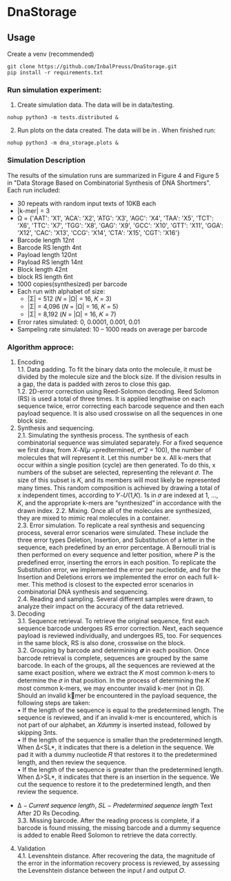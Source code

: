 # DnaStorage

## Usage

Create a venv (recommended)

```console
git clone https://github.com/InbalPreuss/DnaStorage.git
pip install -r requirements.txt
```

### Run simulation experiment:
1. Create simulation data. The data will be in data/testing.
```console
nohup python3 -m tests.distributed &
```
2. Run plots on the data created. The data will be in .
When finished run:
```console
nohup python3 -m dna_storage.plots &
```

### Simulation Description
The results of the simulation runs are summarized in Figure 4 and Figure 5 in "Data Storage Based on Combinatorial Synthesis of DNA Shortmers".
Each run included:
* 30 repeats with random input texts of 10KB each
* |k-mer| = 3
* Ω = {'AAT': 'X1',
       'ACA': 'X2',
       'ATG': 'X3',
       'AGC': 'X4',
       'TAA': 'X5',
       'TCT': 'X6',
       'TTC': 'X7',
       'TGG': 'X8',
       'GAG': 'X9',
       'GCC': 'X10',
       'GTT': 'X11',
       'GGA': 'X12',
       'CAC': 'X13',
       'CCG': 'X14',
       'CTA': 'X15',
       'CGT': 'X16'}
* Barcode length 12nt
* Barcode RS length 4nt
* Payload length 120nt
* Payload RS length 14nt
* Block length 42nt
* block RS length 6nt
* 1000 copies(synthesized) per barcode
* Each run with alphabet of size:
  * |Σ| = 512 (𝑁 = |Ω| = 16, 𝐾 = 3)
  * |Σ| = 4,096 (𝑁 = |Ω| = 16, 𝐾 = 5)
  * |Σ| = 8,192 (𝑁 = |Ω| = 16, 𝐾 = 7)
* Error rates simulated: 0, 0.0001, 0.001, 0.01
* Sampeling rate simulated: 10 – 1000 reads on average per barcode

### Algorithm approce:
1. Encoding  
1.1. Data padding. To fit the binary data onto the molecule, it must be divided by the molecule size and the block size. If the division results in a gap, the data is padded with zeros to close this gap.  
1.2. 2D-error correction using Reed-Solomon decoding. Reed Solomon (RS) is used a total of three times. It is applied lengthwise on each sequence twice, error correcting each barcode sequence and then each payload sequence. It is also used crosswise on all the sequences in one block size.   
2. Synthesis and sequencing.    
2.1. Simulating the synthesis process. The synthesis of each combinatorial sequence was simulated separately.
For a fixed sequence we first draw, from 𝑋`~`𝑁(𝜇 =predtermined, 𝜎^2 = 100), the number of molecules that will represent it. Let this number be x. All k-mers that occur within a single position (cycle) are then generated. To do this, x numbers of the subset are selected, representing the relevant 𝜎. The size of this 
subset is 𝐾, and its members will most likely be represented many times. This random composition is achieved by drawing a total of x independent times, according to 𝑌`~`𝑈(1,𝐾). 1s in 𝜎 are indexed at 1, …, 𝐾, and the appropriate k-mers are “synthesized” in accordance with the drawn index. 
2.2. Mixing. Once all of the molecules are synthesized, they are mixed to mimic real molecules in a container.  
2.3. Error simulation. To replicate a real synthesis and sequencing process, several error scenarios were simulated. These include the three error types Deletion, Insertion, and Substitution of a letter in the sequence, each predefined by an error percentage. A Bernoulli trial is then performed on every sequence and letter position, where 𝑃 is the predefined error, inserting the errors in each position. To replicate the Substitution error, we implemented the error per nucleotide, and for the Insertion and Deletions errors we implemented 
the error on each full k-mer. This method is closest to the expected error scenarios in combinatorial DNA synthesis and sequencing.  
2.4. Reading and sampling. Several different samples were drawn, to analyze their impact on the accuracy of 
the data retrieved.
3. Decoding  
3.1. Sequence retrieval. To retrieve the original sequence, first each sequence barcode undergoes RS error correction. Next, each sequence payload is reviewed individually, and undergoes RS, too. For sequences in the same block, RS is also done, crosswise on the block.  
3.2. Grouping by barcode and determining 𝝈 in each position. Once barcode retrieval is complete, sequences are grouped by the same barcode. In each of the groups, all the sequences are reviewed at the same exact position, where we extract the 𝐾 most common k-mers to determine the 𝜎 in that position. In the process of determining the 𝐾 most common k-mers, we may encounter invalid k-mer (not in Ω). Should an invalid kmer be encountered in the payload sequence, the following steps are taken:  
• If the length of the sequence is equal to the predetermined length. The sequence is reviewed, and if an invalid k-mer is encountered, which is not part of our alphabet, an 𝑋𝑑𝑢𝑚𝑚𝑦 is inserted instead, followed by skipping 3nts.  
• If the length of the sequence is smaller than the predetermined length. When Δ<SL*, it indicates that there is a deletion in the sequence. We pad it with a dummy nucleotide 𝑅 that restores it to the predetermined length, and then review the sequence.   
• If the length of the sequence is greater than the predetermined length. When Δ>SL*, it indicates that there is an insertion in the sequence. We cut the sequence to restore it to the predetermined length, and then review the sequence.   
* Δ − 𝐶𝑢𝑟𝑟𝑒𝑛𝑡 𝑠𝑒𝑞𝑢𝑒𝑛𝑐𝑒 𝑙𝑒𝑛𝑔𝑡ℎ, 𝑆𝐿 − 𝑃𝑟𝑒𝑑𝑒𝑡𝑒𝑟𝑚𝑖𝑛𝑒𝑑 𝑠𝑒𝑞𝑢𝑒𝑛𝑐𝑒 𝑙𝑒𝑛𝑔𝑡ℎ
Text After 2D Rs Decoding.  
3.3. Missing barcode. After the reading process is complete, if a barcode is found missing, the missing barcode and a dummy sequence is added to enable Reed Solomon to retrieve the data correctly.   
4. Validation  
4.1. Levenshtein distance. After recovering the data, the magnitude of the error in the information recovery process is reviewed, by assessing the Levenshtein distance between the input 𝐼 and output 𝑂.

